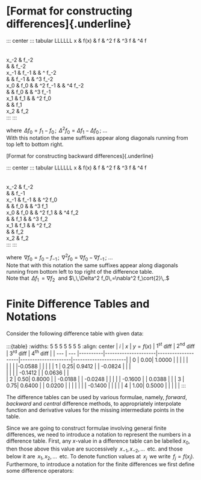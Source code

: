 # [Format for constructing differences]{.underline}

::: center
::: tabular
LLLLLL x & f(x) & f & \^2 f & \^3 f & \^4 f\
\
\
x\_-2 & f\_-2\
& & f\_-2\
x\_-1 & f\_-1 & & \^ f\_-2\
& & f\_-1 & & \^3 f\_-2\
x_0 & f_0 & & \^2 f\_-1 & & \^4 f\_-2\
& & f_0 & & \^3 f\_-1\
x_1 & f_1 & & \^2 f_0\
& & f_1\
x_2 & f_2\
:::
:::

where $\,\Delta f_0=f_1-f_0\,$;
$\,\Delta^2 f_0=\Delta f_1-\Delta f_0\,$; \...\
With this notation the same suffixes appear along diagonals running from
top left to bottom right.

[Format for constructing backward differences]{.underline}

::: center
::: tabular
LLLLLL x & f(x) & f & \^2 f & \^3 f & \^4 f\
\
\
x\_-2 & f\_-2\
& & f\_-1\
x\_-1 & f\_-1 & & \^2 f_0\
& & f_0 & & \^3 f_1\
x_0 & f_0 & & \^2 f_1 & & \^4 f_2\
& & f_1 & & \^3 f_2\
x_1 & f_1 & & \^2 f_2\
& & f_2\
x_2 & f_2\
:::
:::

where $\,\nabla f_0 = f_0 - f_{-1}\,$;
$\,\nabla^2 f_0 = \nabla f_0 - \nabla f_{-1}\,$; \...\
Note that with this notation the same suffixes appear along diagonals
running from bottom left to top right of the difference table.\
Note that $\,\Delta f_1\,=\nabla f_2\,\,$ and
$\,\,\Delta^2 f_0\,=\nabla^2 f_\cort{2}\,.$




# Finite Difference Tables and Notations

Consider the following difference table with given data:

:::{table} 
:widths: 5 5 5 5 5 5 5
:align: center
| $i$ | $x$ | $y=f(x)$ | $1^\text{st}$ diff  | $2^\text{nd}$ diff |  $3^\text{rd}$ diff |  $4^\text{th}$ diff  |
| --- | --- |----------|---------------------|--------------------|---------------------|----------------------|
| 0   | 0.00| 1.0000   |                     |                    |                     |                      |  
|     |     |          |-0.0588              |                    |                     |                      |
|  1  | 0.25| 0.9412   |                     |   -0.0824          |                     |                      |   
|     |     |          |  -0.1412            |                    |       0.0636        |                      |  
|  2  | 0.50| 0.8000   |                     |   -0.0188          |                     |    -0.0248           |
|     |     |          |  -0.1600            |                    |    0.0388           |                      |
|  3  | 0.75| 0.6400   |                     |   0.0200           |                     |                      |
|     |     |          |  -0.1400            |                    |                     |                      |
|  4  | 1.00| 0.5000   |                     |                    |                     |                      |
:::

The difference tables can be used by various formulae, namely, *forward*, *backward* and *central* difference methods, to appropriately interpolate function and derivative values for the missing intermediate points in the table.

Since we are going to construct formulae involving general finite differences, we need to introduce a notation to represent the numbers in a difference table. First, any $x$-value in a difference table can be labelled $x_0$, then those above this value are successively $\,x_{-1}, x_{-2}, ...\,$ etc. and those below it are $\,x_1, x_2, ...\,$ etc. To denote function values at $\,x_j\,$ we write $\,f_j=f(x_j)$. Furthermore, to introduce a notation for the finite differences we first define some difference operators:
